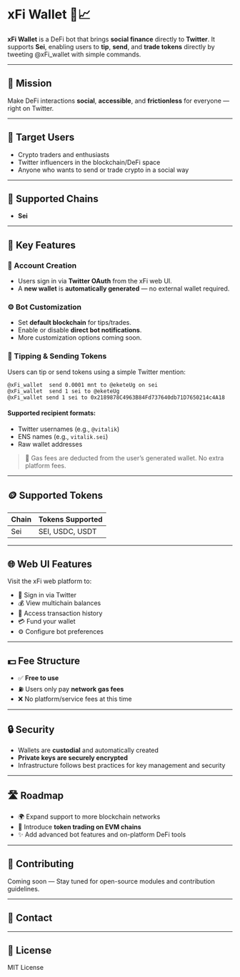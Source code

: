 # xFi Wallet 🤖📈

**xFi Wallet** is a DeFi bot that brings **social finance** directly to **Twitter**. It supports **Sei**, enabling users to **tip**, **send**, and **trade tokens** directly by tweeting @xFi_wallet with simple commands.

---

## 🌟 Mission

Make DeFi interactions **social**, **accessible**, and **frictionless** for everyone — right on Twitter.

---

## 👥 Target Users

- Crypto traders and enthusiasts
- Twitter influencers in the blockchain/DeFi space
- Anyone who wants to send or trade crypto in a social way

---

## 🔗 Supported Chains

- **Sei**

---

## 🧩 Key Features

### 🔐 Account Creation

- Users sign in via **Twitter OAuth** from the xFi web UI.
- A **new wallet** is **automatically generated** — no external wallet required.

### ⚙️ Bot Customization

- Set **default blockchain** for tips/trades.
- Enable or disable **direct bot notifications**.
- More customization options coming soon.

### 💸 Tipping & Sending Tokens

Users can tip or send tokens using a simple Twitter mention:

```text
@xFi_wallet  send 0.0001 mnt to @eketeUg on sei
@xFi_wallet  send 1 sei to @eketeUg
@xFi_wallet send 1 sei to 0x2189878C4963B84Fd737640db71D7650214c4A18
```

#### Supported recipient formats:

- Twitter usernames (e.g., `@vitalik`)
- ENS names (e.g., `vitalik.sei`)
- Raw wallet addresses

> 🧾 Gas fees are deducted from the user’s generated wallet. No extra platform fees.

---

## 🪙 Supported Tokens

| Chain | Tokens Supported |
| ----- | ---------------- |
| Sei   | SEI, USDC, USDT  |

---

## 🌐 Web UI Features

Visit the xFi web platform to:

- 🔐 Sign in via Twitter
- 💰 View multichain balances
- 📜 Access transaction history
- 💳 Fund your wallet
- ⚙️ Configure bot preferences

---

## 💵 Fee Structure

- ✅ **Free to use**
- ⛽ Users only pay **network gas fees**
- ❌ No platform/service fees at this time

---

## 🔒 Security

- Wallets are **custodial** and automatically created
- **Private keys are securely encrypted**
- Infrastructure follows best practices for key management and security

---

## 🛣️ Roadmap

- 🌍 Expand support to more blockchain networks
- 💱 Introduce **token trading on EVM chains**
- ✨ Add advanced bot features and on-platform DeFi tools

---

## 🤝 Contributing

Coming soon — Stay tuned for open-source modules and contribution guidelines.

---

## 📩 Contact

<!-- For support or collaboration, reach out via [Twitter](https://x.com/xFi_wallet) -->

---

## 📝 License

MIT License
